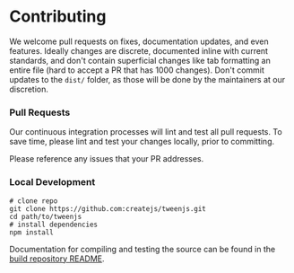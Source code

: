 # Contributing

We welcome pull requests on fixes, documentation updates, and even features. Ideally changes are discrete, documented inline with current standards, and don't contain superficial changes like tab formatting an entire file (hard to accept a PR that has 1000 changes). Don't commit updates to the `dist/` folder, as those will be done by the maintainers at our discretion.

### Pull Requests

Our continuous integration processes will lint and test all pull requests. To save time, please lint and test your changes locally, prior to committing.

Please reference any issues that your PR addresses.

### Local Development

```
# clone repo
git clone https://github.com:createjs/tweenjs.git
cd path/to/tweenjs
# install dependencies
npm install
```

Documentation for compiling and testing the source can be found in the [build repository README](https://github.com/createjs/build/blob/master/README.md).
